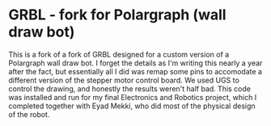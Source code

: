 # GRBL - fork for Polargraph (wall draw bot)
This is a fork of a fork of GRBL designed for a custom version of a Polargraph wall draw bot.
I forget the details as I'm writing this nearly a year after the fact, but essentially all I did was remap some pins to accomodate a different version of the stepper motor control board. We used UGS to control the drawing, and honestly the results weren't half bad.
This code was installed and run for my final Electronics and Robotics project, which I completed together with Eyad Mekki, who did most of the physical design of the robot.
